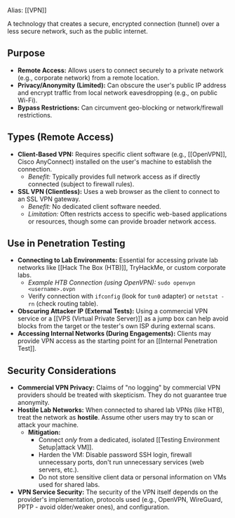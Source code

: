 Alias: [[VPN]]

A technology that creates a secure, encrypted connection (tunnel) over a less secure network, such as the public internet.

## Purpose

- **Remote Access:** Allows users to connect securely to a private network (e.g., corporate network) from a remote location.
- **Privacy/Anonymity (Limited):** Can obscure the user's public IP address and encrypt traffic from local network eavesdropping (e.g., on public Wi-Fi).
- **Bypass Restrictions:** Can circumvent geo-blocking or network/firewall restrictions.

## Types (Remote Access)

- **Client-Based VPN:** Requires specific client software (e.g., [[OpenVPN]], Cisco AnyConnect) installed on the user's machine to establish the connection.
    - *Benefit:* Typically provides full network access as if directly connected (subject to firewall rules).
- **SSL VPN (Clientless):** Uses a web browser as the client to connect to an SSL VPN gateway.
    - *Benefit:* No dedicated client software needed.
    - *Limitation:* Often restricts access to specific web-based applications or resources, though some can provide broader network access.

## Use in Penetration Testing

- **Connecting to Lab Environments:** Essential for accessing private lab networks like [[Hack The Box (HTB)]], TryHackMe, or custom corporate labs.
    - *Example HTB Connection (using OpenVPN):* `sudo openvpn <username>.ovpn`
    - Verify connection with `ifconfig` (look for `tun0` adapter) or `netstat -rn` (check routing table).
- **Obscuring Attacker IP (External Tests):** Using a commercial VPN service or a [[VPS (Virtual Private Server)]] as a jump box can help avoid blocks from the target or the tester's own ISP during external scans.
- **Accessing Internal Networks (During Engagements):** Clients may provide VPN access as the starting point for an [[Internal Penetration Test]].

## Security Considerations

- **Commercial VPN Privacy:** Claims of "no logging" by commercial VPN providers should be treated with skepticism. They do not guarantee true anonymity.
- **Hostile Lab Networks:** When connected to shared lab VPNs (like HTB), treat the network as **hostile**. Assume other users may try to scan or attack your machine.
    - **Mitigation:**
        - Connect *only* from a dedicated, isolated [[Testing Environment Setup|attack VM]].
        - Harden the VM: Disable password SSH login, firewall unnecessary ports, don't run unnecessary services (web servers, etc.).
        - Do not store sensitive client data or personal information on VMs used for shared labs.
- **VPN Service Security:** The security of the VPN itself depends on the provider's implementation, protocols used (e.g., OpenVPN, WireGuard, PPTP - avoid older/weaker ones), and configuration. 